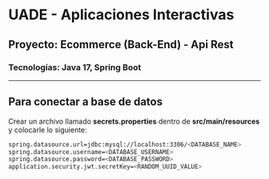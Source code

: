 # UADE - Aplicaciones Interactivas 
## Proyecto: Ecommerce (Back-End) - Api Rest
### Tecnologías: Java 17, Spring Boot

---

## Para conectar a base de datos

Crear un archivo llamado **secrets.properties** dentro de **src/main/resources** y colocarle lo siguiente:

```bash
spring.datasource.url=jdbc:mysql://localhost:3306/<DATABASE_NAME>
spring.datasource.username=<DATABASE_USERNAME>
spring.datasource.password=<DATABASE_PASSWORD>
application.security.jwt.secretKey=<RANDOM_UUID_VALUE>
```